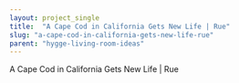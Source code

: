 ```yaml
---
layout: project_single
title:  "A Cape Cod in California Gets New Life | Rue"
slug: "a-cape-cod-in-california-gets-new-life-rue"
parent: "hygge-living-room-ideas"
---
```

A Cape Cod in California Gets New Life | Rue